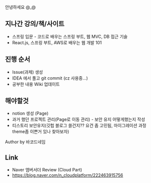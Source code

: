안녕하세요 @_@ 

## 지나간 강의/책/사이트
- 스프링 입문 - 코드로 배우는 스프링 부트, 웹 MVC, DB 접근 기술
- React.js, 스프링 부트, AWS로 배우는 웹 개발 101

## 진행 순서
- Issue(과제) 생성
- IDEA 에서 풀고 git commit (cz 사용중...)
- 공부한 내용 Wiki 업데이트


## 해야할것 
- notion 생성 (Page)
- 과거 했던 프로젝트 관리(Page로 이동 관리) - 보안 유지 어떻게했는지 작성
- 티스토리 보안유지(깃헙 블로그 쓸건지?? 요건 좀 고민됨, 마이그레이션 과정 theme좀 이쁜거 있나 찾아보자) 

Author by 바코드네임

## Link
- Naver 앰버서더 Review (Cloud Part)
- https://blog.naver.com/n_cloudplatform/222463915756 
